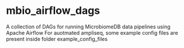 # mbio_airflow_dags
A collection of DAGs for running MicrobiomeDB data pipelines using Apache Airflow
For auotmated ampliseq, some example config files are present inside folder example_config_files
